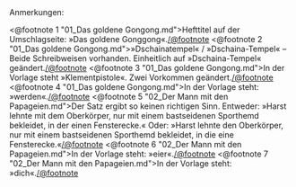 <div class="anmerkungen">Anmerkungen:</div>

<@footnote 1 "01_Das goldene Gongong.md">Hefttitel auf der Umschlagseite: »Das goldene Gonggong«.</@footnote>
<@footnote 2 "01_Das goldene Gongong.md">»Dschainatempel« / »Dschaina-Tempel« –
Beide Schreibweisen vorhanden. Einheitlich auf »Dschaina-Tempel«
geändert.</@footnote>
<@footnote 3 "01_Das goldene Gongong.md">In der Vorlage steht »Klementpistole«. Zwei Vorkommen geändert.</@footnote>
<@footnote 4 "01_Das goldene Gongong.md">In der Vorlage steht: »werden«.</@footnote>
<@footnote 5 "02_Der Mann mit den Papageien.md">Der Satz ergibt so keinen
richtigen Sinn. Entweder: »Harst lehnte mit dem Oberkörper, nur mit einem
bastseidenen Sporthemd bekleidet, in der einen Fensterecke.« Oder: »Harst
lehnte den Oberkörper, nur mit einem bastseidenen Sporthemd bekleidet, in die
eine Fensterecke.«</@footnote>
<@footnote 6 "02_Der Mann mit den Papageien.md">In der Vorlage steht: »eier«.</@footnote>
<@footnote 7 "02_Der Mann mit den Papageien.md">In der Vorlage steht: »dich«.</@footnote>

